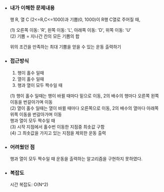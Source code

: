 - ### 내가 이해한 문제내용  
  행 R, 열 C (2<=R,C<=1000)과 기쁨(0, 1000)이 R행 C열로 주어질 때,  
  
  (1) 오른쪽 이동: 'R', 왼쪽 이동: 'L', 아래쪽 이동: 'D', 위쪽 이동: 'U'  
  (2) 기쁨 = 지나간 칸의 모든 기쁨의 합  
  
  위의 조건을 만족하는 최대 기쁨을 얻을 수 있는 운동 출력하기  
  
- ### 접근방식  
  1. 행이 홀수 일때  
  2. 열이 홀수 일때  
  3. 행과 열이 모두 짝수일 때  
  
  (1) 행이 홀수 일때는 행이 바뀔 때마다 밑으로 이동, 2의 배수의 행마다 오른쪽 왼쪽 이동을 번갈아가며 이동  
  (2) 열이 홀수 일때는 열이 바뀔 때마다 오른쪽으로 이동, 2의 배수의 열마다 아래쪽 위쪽 이동을 번갈아가며 이동  
      행과 열이 모두 짝수일 때  
  (3) 시작 지점에서 홀수번 이동한 지점중 최솟값 구함  
  (4) 그 최솟값을 가지고 있는 지점을 제외한 운동 출력  
  
- ### 어려웠던 점
  행과 열이 모두 짝수일 때 운동을 출력하는 알고리즘을 구현하지 못하였다.
  
- ### 복잡도     
  시간 복잡도: O(N^2) 
    
  
   
 
    
